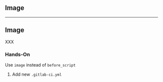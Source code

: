 <!-- .slide: id="gitlab_image" class="vertical-center" -->

<i class="fa-duotone fa-layer-group fa-8x fa-duotone-colors" style="float: right; color: grey;"></i>

## Image

---

## Image

XXX

### Hands-On

Use `image` instead of `before_script`

1. Add new `.gitlab-ci.yml`
